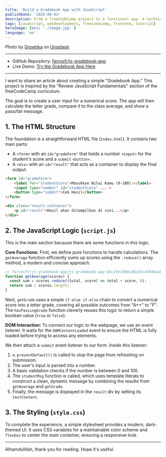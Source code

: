 ```yaml
---
title: 'Build a Gradebook App with JavaScript'
publishDate: '2025-08-03'
description: From a freeCodeCamp project to a functional app. A technical breakdown of how to build a simple gradebook app using HTML, CSS, and core JavaScript concepts.
tags: [javascript, webdevelopment, freecodecamp, frontend, tutorial]
heroImage: {src: './image.jpg' }
language: 'en'
---
```

Photo by <a href="https://unsplash.com/@growtika?utm_content=creditCopyText&utm_medium=referral&utm_source=unsplash">Growtika</a> on <a href="https://unsplash.com/photos/graphical-user-interface-qaedPly-Uro?utm_content=creditCopyText&utm_medium=referral&utm_source=unsplash">Unsplash</a>

---      
- GitHub Repository: [farrosfr/js-gradebook-app](https://github.com/farrosfr/js-gradebook-app)
- Live Demo: [Try the Gradebook App Here](https://farrosfr.github.io/js-gradebook-app/)
---

I want to share an article about creating a simple "Gradebook App." This project is inspired by the "Review JavaScript Fundamentals" section of the freeCodeCamp curriculum.

The goal is to create a user input for a numerical score. The app will then calculate the letter grade, compare it to the class average, and show a pass/fail message.

## **1. The HTML Structure**

The foundation is a straightforward HTML file (`index.html`). It contains two main parts:

  * A `<form>` with an `id="gradeForm"` that holds a number `<input>` for the student's score and a `submit` `<button>`.
  * A `<div>` with an `id="result"` that acts as a container to display the final output.

<!-- end list -->

```html
<form id="gradeForm">
    <label for="studentScore">Masukkan Nilai Kamu (0-100):</label>
    <input type="number" id="studentScore" ... >
    <button type="submit">Cek Hasil</button>
</form>

<div class="result-container">
    <p id="result">Hasil akan ditampilkan di sini...</p>
</div>
```

## **2. The JavaScript Logic (`script.js`)**

This is the main section because there are some functions in this logic.  

**Core Functions:**
First, we define pure functions to handle calculations. The `getAverage` function efficiently sums up scores using the `.reduce()` array method, a modern and concise approach.

```javascript
// farrosfr/js-gradebook-app/js-gradebook-app-b8c25e2db8cd8a16c4704baaba74a44b3581cd41/script.js
function getAverage(scores) {
  const sum = scores.reduce((total, score) => total + score, 0);
  return sum / scores.length;
}
```

Next, `getGrade` uses a simple `if-else if-else` chain to convert a numerical score into a letter grade, covering all possible outcomes from "A++" to "F". The `hasPassingGrade` function cleverly reuses this logic to return a simple boolean value (`true` or `false`).

**DOM Interaction:**
To connect our logic to the webpage, we use an event listener. It waits for the `DOMContentLoaded` event to ensure the HTML is fully loaded before trying to access any elements.

We then attach a `submit` event listener to our form. Inside this listener:

1.  `e.preventDefault()` is called to stop the page from refreshing on submission.
2.  The user's input is parsed into a number.
3.  A basic validation checks if the number is between 0 and 100.
4.  The `studentMsg` function is called, which uses template literals to construct a clean, dynamic message by combining the results from `getAverage` and `getGrade`.
5.  Finally, the message is displayed in the `result` div by setting its `textContent`.

## **3. The Styling (`style.css`)**

To complete the experience, a simple stylesheet provides a modern, dark-themed UI. It uses CSS variables for a maintainable color scheme and `flexbox` to center the main container, ensuring a responsive look.

***

Alhamdulillah, thank you for reading. Hope it's useful.